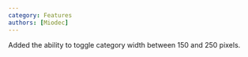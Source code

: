 ```yaml
---
category: Features
authors: [Miodec]
---
```


Added the ability to toggle category width between 150 and 250 pixels.
